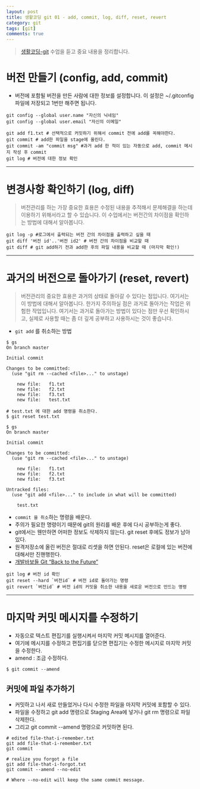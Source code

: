 ```yaml
---
layout: post
title: 생활코딩 git 01 - add, commit, log, diff, reset, revert
category: git
tags: [git]
comments: true
---
```

> [생활코딩-git](https://opentutorials.org/module/2676) 수업을 듣고 중요 내용을 정리합니다.   


# 버전 만들기 (config, add, commit)

- 버전에 포함될 버전을 만든 사람에 대한 정보를 설정합니다. 이 설정은 ~/.gitconfig 파일에 저장되고 1번만 해주면 됩니다.

```shell
git config --global user.name "자신의 닉네임"
git config --global user.email "자신의 이메일"
```

```shell
git add f1.txt # 선택적으로 커밋하기 위해서 commit 전에 add를 꼭해야한다.
git commit # add한 파일을 stage에 올린다.
git commit -am "commit msg" #과거 add 한 적이 있는 자동으로 add, commit 메시지 작성 후 commit
git log # 버전에 대한 정보 확인
```

---

# 변경사항 확인하기 (log, diff)
> 버전관리를 하는 가장 중요한 효용은 수정된 내용을 추적해서 문제해결을 하는데 이용하기 위해서라고 할 수 있습니다. 이 수업에서는 버전간의 차이점을 확인하는 방법에 대해서 알아봅니다.

```shell
git log -p #로그에서 출력되는 버전 간의 차이점을 출력하고 싶을 때
git diff '버전 id'..'버전 id2' # 버전 간의 차이점을 비교할 때
git diff # git add하기 전과 add한 후의 파일 내용을 비교할 때 (마지막 확인!)

```

---

# 과거의 버전으로 돌아가기 (reset, revert)
> 버전관리의 중요한 효용은 과거의 상태로 돌아갈 수 있다는 점입니다. 여기서는 이 방법에 대해서 알아봅니다. 한가지 주의하실 점은 과거로 돌아가는 작업은 위험한 작업입니다. 여기서는 과거로 돌아가는 방법이 있다는 점만 우선 확인하시고, 실제로 사용할 때는 좀 더 깊게 공부하고 사용하시는 것이 좋습니다.

- `git add` 를 취소하는 방법

```shell
$ gs
On branch master

Initial commit

Changes to be committed:
  (use "git rm --cached <file>..." to unstage)

	new file:   f1.txt
	new file:   f2.txt
	new file:   f3.txt
	new file:   test.txt

# test.txt 에 대한 add 명령을 취소한다.
$ git reset test.txt

$ gs
On branch master

Initial commit

Changes to be committed:
  (use "git rm --cached <file>..." to unstage)

	new file:   f1.txt
	new file:   f2.txt
	new file:   f3.txt

Untracked files:
  (use "git add <file>..." to include in what will be committed)

	test.txt
```

- `commit 을 취소`하는 명령을 배운다.
- 주의가 필요한 명령이기 때문에 git의 원리를 배운 후에 다시 공부하는게 좋다.
- git에서는 웬만하면 어떠한 정보도 삭제하지 않는다. git reset 후에도 정보가 남아있다.
- 원격저장소에 올린 버전은 절대로 리셋을 하면 안된다. reset은 로컬에 있는 버전에 대해서만 진핸행한다.
- [개발바보들 Git “Back to the Future”](http://www.popit.kr/%EA%B0%9C%EB%B0%9C%EB%B0%94%EB%B3%B4%EB%93%A4-git-back-to-the-future/)
```shell
git log # 버전 id 확인
git reset --hard `버전id` # 버전 id로 돌아가는 명령
git revert `버전id` # 버전 id의 커밋을 취소한 내용을 새로운 버전으로 만드는 명령
```
---

# 마지막 커밋 메시지를 수정하기
- 자동으로 텍스트 편집기를 실행시켜서 마지막 커밋 메시지를 열어준다.
- 여기에 메시지를 수정하고 편집기를 닫으면 편집기는 수정한 메시지로 마지막 커밋을 수정한다.
- amend : 조금 수정하다.

```shell
$ git commit --amend
```

## 커밋에 파일 추가하기
- 커밋하고 나서 새로 만들었거나 다시 수정한 파일을 마지막 커밋에 포함할 수 있다.
- 파일을 수정하고 git add 명령으로 Staging Area에 넣거나 git rm 명령으로 파일 삭제한다.
- 그리고 git commit --amend 명령으로 커밋하면 된다.

```shell
# edited file-that-i-remember.txt
git add file-that-i-remember.txt
git commit

# realize you forgot a file
git add file-that-i-forgot.txt
git commit --amend --no-edit

# Where --no-edit will keep the same commit message.
```
